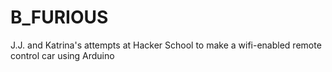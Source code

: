 B_FURIOUS
=========

J.J. and Katrina's attempts at Hacker School to make a wifi-enabled remote control car using Arduino
